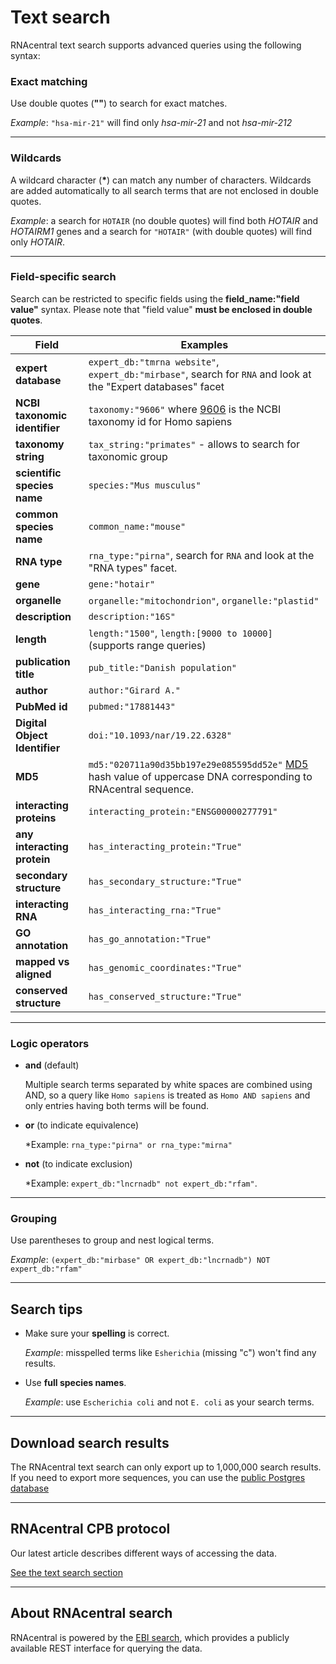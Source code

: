 
# <i class="fa fa-search"></i> Text search

RNAcentral text search supports advanced queries using the following syntax:

### Exact matching <a style="cursor: pointer" id="exact-matching" ng-click="scrollTo('exact-matching')" name="exact-matching" class="text-muted smaller"><i class="fa fa-link"></i></a>

Use double quotes (**""**) to search for exact matches.

*Example*: `"hsa-mir-21"` will find only *hsa-mir-21* and not *hsa-mir-212*

---

### Wildcards <a style="cursor: pointer" id="wildcards" ng-click="scrollTo('wildcards')" name="wildcards" class="text-muted smaller"><i class="fa fa-link"></i></a>

A wildcard character (<strong>*</strong>) can match any number of characters. Wildcards are added automatically to all search terms that are not enclosed in double quotes.

*Example*: a search for `HOTAIR` (no double quotes) will find both *HOTAIR* and *HOTAIRM1* genes
and a search for `"HOTAIR"` (with double quotes) will find only *HOTAIR*.

---

### Field-specific search <a style="cursor: pointer" id="field-specific-search" ng-click="scrollTo('field-specific-search')" name="field-specific-search" class="text-muted smaller"><i class="fa fa-link"></i></a>

Search can be restricted to specific fields using the **field_name:"field value"** syntax.
Please note that "field value" **must be enclosed in double quotes**.

| Field                          | Examples                                                                                                                                           |
| ------------------------------ | -------------------------------------------------------------------------------------------------------------------------------------------------- |
| **expert database**            | `expert_db:"tmrna website"`, `expert_db:"mirbase"`, search for `RNA` and look at the "Expert databases" facet|
| **NCBI taxonomic identifier**  | `taxonomy:"9606"` where [9606](http://www.ncbi.nlm.nih.gov/Taxonomy/Browser/wwwtax.cgi?id=9606) is the NCBI taxonomy id for Homo sapiens|
| **taxonomy string**            | `tax_string:"primates"` - allows to search for taxonomic group|
| **scientific species name**    | `species:"Mus musculus"`|
| **common species name**        | `common_name:"mouse"`|
| **RNA type**                   | `rna_type:"pirna"`, search for `RNA` and look at the "RNA types" facet.|
| **gene**                       | `gene:"hotair"`|
| **organelle**                  | `organelle:"mitochondrion"`, `organelle:"plastid"`|
| **description**                | `description:"16S"`|
| **length**                     | `length:"1500"`, `length:[9000 to 10000]` (supports range queries) |
| **publication title**          | `pub_title:"Danish population"`|
| **author**                     | `author:"Girard A."`|
| **PubMed id**                  | `pubmed:"17881443"`|
| **Digital Object Identifier**  | `doi:"10.1093/nar/19.22.6328"`|
| **MD5**                        | `md5:"020711a90d35bb197e29e085595dd52e"` [MD5](http://en.wikipedia.org/wiki/MD5) hash value of uppercase DNA corresponding to RNAcentral sequence.|
| **interacting proteins**       | `interacting_protein:"ENSG00000277791"`|
| **any interacting protein**		| `has_interacting_protein:"True"`|
| **secondary structure**        | `has_secondary_structure:"True"`|
| **interacting RNA**			| `has_interacting_rna:"True"`    |
| **GO annotation**             | `has_go_annotation:"True"`      |
| **mapped vs aligned**        | `has_genomic_coordinates:"True"` |
| **conserved structure** | `has_conserved_structure:"True"`      |

---

### Logic operators <a style="cursor: pointer" id="logic-operators" ng-click="scrollTo('logic-operators')" name="logic-operators" class="text-muted smaller"><i class="fa fa-link"></i></a>

* **and** (default)

	Multiple search terms separated by white spaces are combined using AND,
	so a query like `Homo sapiens` is treated as `Homo AND sapiens` and only entries having both terms will be found.

* **or** (to indicate equivalence)

	*Example: `rna_type:"pirna" or rna_type:"mirna"`

* **not** (to indicate exclusion)

	*Example: `expert_db:"lncrnadb" not expert_db:"rfam"`.

---

### Grouping <a style="cursor: pointer" id="grouping" ng-click="scrollTo('grouping')" name="grouping" class="text-muted smaller"><i class="fa fa-link"></i></a>

Use parentheses to group and nest logical terms.

*Example*: `(expert_db:"mirbase" OR expert_db:"lncrnadb") NOT expert_db:"rfam"`

---

## Search tips <a style="cursor: pointer" id="tips" ng-click="scrollTo('tips')" name="tips" class="text-muted smaller"><i class="fa fa-link"></i></a>

* Make sure your **spelling** is correct.

    *Example*: misspelled terms like `Esherichia` (missing "c") won't find any results.

* Use **full species names**.

    *Example*: use `Escherichia coli` and not `E. coli` as your search terms.

---

## Download search results <a style="cursor: pointer" id="download" ng-click="scrollTo('download')" name="download" class="text-muted smaller"><i class="fa fa-link"></i></a>

The RNAcentral text search can only export up to 1,000,000 search results.
If you need to export more sequences, you can use the [public Postgres database](/help/public-database)

---

## RNAcentral CPB protocol

Our latest article describes different ways of accessing the data.

<a href='https://currentprotocols.onlinelibrary.wiley.com/doi/full/10.1002/cpbi.104#cpbi104-fig-0003' class="btn btn-primary" target="_blank">See the text search section</a>

---

## About RNAcentral search <a style="cursor: pointer" id="ebi-search" ng-click="scrollTo('ebi-search')" name="ebi-search" class="text-muted smaller"><i class="fa fa-link"></i></a>

RNAcentral is powered by the [EBI search](http://www.ebi.ac.uk/ebisearch/),
which provides a publicly available REST interface for querying the data.

